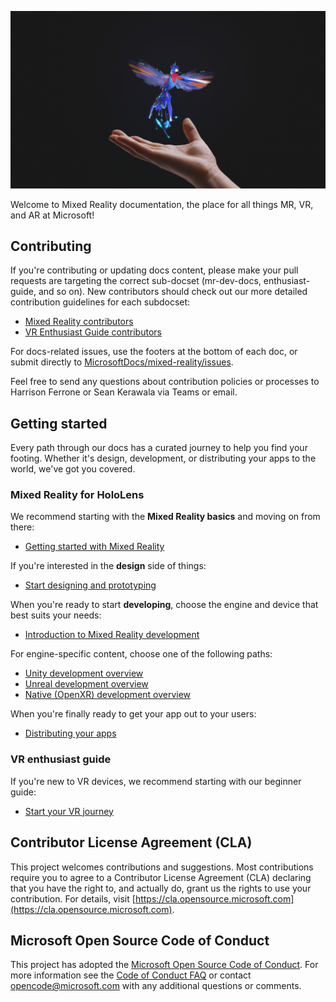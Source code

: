![Virtual hummingbird with human hand](mixed-reality-docs/mr-dev-docs/discover/images/01_MixedReality.png)

Welcome to Mixed Reality documentation, the place for all things MR, VR, and AR at Microsoft!

## Contributing

If you're contributing or updating docs content, please make your pull requests are targeting the correct sub-docset (mr-dev-docs, enthusiast-guide, and so on). New contributors should check out our more detailed contribution guidelines for each subdocset:

* [Mixed Reality contributors](mixed-reality-docs/mr-dev-docs/CONTRIBUTING.md)
* [VR Enthusiast Guide contributors](mixed-reality-docs/enthusiast-guide/CONTRIBUTING.md)

For docs-related issues, use the footers at the bottom of each doc, or submit directly to [MicrosoftDocs/mixed-reality/issues](https://github.com/MicrosoftDocs/mixed-reality/issues).

Feel free to send any questions about contribution policies or processes to Harrison Ferrone or Sean Kerawala via Teams or email. 

## Getting started 

Every path through our docs has a curated journey to help you find your footing. Whether it's design, development, or distributing your apps to the world, we've got you covered. 

### Mixed Reality for HoloLens

We recommend starting with the **Mixed Reality basics** and moving on from there:

* [Getting started with Mixed Reality](mixed-reality-docs/mr-dev-docs/discover/get-started-with-mr.md)

If you're interested in the **design** side of things:

* [Start designing and prototyping](mixed-reality-docs/mr-dev-docs/design/design.md)

When you're ready to start **developing**, choose the engine and device that best suits your needs:

* [Introduction to Mixed Reality development](mixed-reality-docs/mr-dev-docs/develop/development.md)

For engine-specific content, choose one of the following paths:

* [Unity development overview](mixed-reality-docs/mr-dev-docs/develop/unity/unity-development-overview.md)
* [Unreal development overview](mixed-reality-docs/mr-dev-docs/develop/unreal/unreal-development-overview.md)
* [Native (OpenXR) development overview](mixed-reality-docs/mr-dev-docs/develop/native/directx-development-overview.md)

When you're finally ready to get your app out to your users:

* [Distributing your apps](mixed-reality-docs/mr-dev-docs/distribute/distribute-overview.md)

### VR enthusiast guide

If you're new to VR devices, we recommend starting with our beginner guide:

* [Start your VR journey](enthusiast-guide/vr-journey.md)

## Contributor License Agreement (CLA)

This project welcomes contributions and suggestions. Most contributions require you to agree to a Contributor License Agreement (CLA) declaring that you have the right to, and actually do, grant us the rights to use your contribution. For details, visit [https://cla.opensource.microsoft.com](https://cla.opensource.microsoft.com).

## Microsoft Open Source Code of Conduct

This project has adopted the [Microsoft Open Source Code of Conduct](https://opensource.microsoft.com/codeofconduct). For more information see the [Code of Conduct FAQ](https://opensource.microsoft.com/codeofconduct/faq/) or contact [opencode@microsoft.com](mailto:opencode@microsoft.com) with any additional questions or comments.

